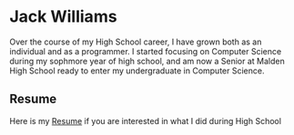 # Jack Williams
Over the course of my High School career, I have grown both as an individual and as a programmer. I started focusing on Computer Science during my sophmore year of high school, and am now a Senior at Malden High School ready to enter my undergraduate in Computer Science. 

## Resume
Here is my [Resume](https://docs.google.com/document/d/1nTfWe5c8iV4pc6WFGcDPSGB4XET2uavyyUMr3Vqr4-g/edit#) if you are interested in what I did during High School
